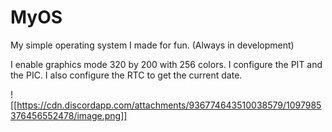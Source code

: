 # MyOS
My simple operating system I made for fun.
(Always in development)

I enable graphics mode 320 by 200 with 256 colors.
I configure the PIT and the PIC.
I also configure the RTC to get the current date.

![[https://cdn.discordapp.com/attachments/936774643510038579/1097985376456552478/image.png]]
